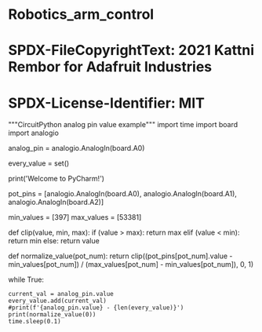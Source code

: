 # Robotics_arm_control
# SPDX-FileCopyrightText: 2021 Kattni Rembor for Adafruit Industries
# SPDX-License-Identifier: MIT
"""CircuitPython analog pin value example"""
import time
import board
import analogio

analog_pin = analogio.AnalogIn(board.A0)

every_value = set()

print('Welcome to PyCharm!')

pot_pins = [analogio.AnalogIn(board.A0), analogio.AnalogIn(board.A1), analogio.AnalogIn(board.A2)]

min_values = [397]
max_values = [53381]

def clip(value, min, max):
    if (value > max):
        return max
    elif (value < min):
        return min
    else:
        return value

def normalize_value(pot_num):
    return clip((pot_pins[pot_num].value - min_values[pot_num]) / (max_values[pot_num] - min_values[pot_num]), 0, 1)


while True:

    current_val = analog_pin.value
    every_value.add(current_val)
    #print(f'{analog_pin.value} - {len(every_value)}')
    print(normalize_value(0))
    time.sleep(0.1)
